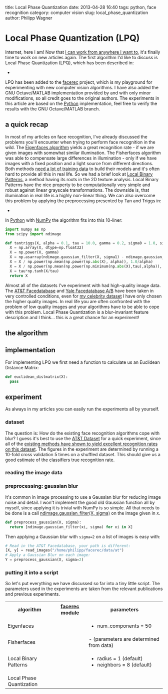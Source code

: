 title: Local Phase Quantization
date: 2013-04-28 16:40
tags: python, face recognition
category: computer vision
slug: local_phase_quantization
author: Philipp Wagner

# Local Phase Quantization (LPQ) #

Internet, here I am! Now that [I can work from anywhere I want to](/blog/huawei_e352s), it's finally time to work on new articles again. The first algorithm I'd like to discuss is Local Phase Quantization (LPQ), which has been described in:

* 

LPQ has been added to the [facerec](http://github.com/bytefish/facerec) project, which is my playground for experimenting with new computer vision algorithms. I have also added the GNU Octave/MATLAB implementation provided by []() and []() with only minor modifications, so all credit goes to the original authors. The experiments in this article are based on the [Python](http://www.python.org) implementation, feel free to verify the results with the GNU Octave/MATLAB branch.

## a quick recap ##

In most of my articles on face recognition, I've already discussed the problems you'll encounter when trying to perform face recognition in the wild. The [Eigenfaces algorithm](/blog/eigenfaces) yields a great recognition rate - if we are given images with somewhat similar illumination. The Fisherfaces algorithm was able to compensate large differences in illumination - only if we have images with a fixed position and a light source from different directions. Both methods [need a lot of training data](/static/images/blog/local_binary_patterns/at_database_vs_accuracy_xy.png) to build their models and it's often hard to provide all this in real life. So we had a brief look at [Local Binary Patterns](/blog/local_binary_patterns), a method having its roots in the 2D texture analysis. Local Binary Patterns have the nice property to be computationally very simple and robust against linear grayscale transformations. The downside is, that illumination in real life is a highly non-linear thing. We can also overcome this problem by applying the preprocessing presented by Tan and Triggs in:

* 

In [Python](http://www.python.org) with [NumPy](http://www.scipy.org) the algorithm fits into this 10-liner:

```python
import numpy as np
from scipy import ndimage

def tantriggs(X, alpha = 0.1, tau = 10.0, gamma = 0.2, sigma0 = 1.0, sigma1 = 2.0):
  X = np.array(X, dtype=np.float32)
  X = np.power(X, gamma)
  X = np.asarray(ndimage.gaussian_filter(X, sigma1) - ndimage.gaussian_filter(X, sigma0))
  X = X / np.power(np.mean(np.power(np.abs(X), alpha)), 1.0/alpha)
  X = X / np.power(np.mean(np.power(np.minimum(np.abs(X),tau),alpha)), 1.0/alpha)
  X = tau*np.tanh(X/tau)
  return X
```

Almost all of the datasets I've experiment with had high-quality image data. The [AT&T Facedatabase]() and [Yale Facedatabase A/B]() have been taken in very controlled conditions, even for [my celebrity dataset](/blog/fisherfaces) I have only chosen the higher quality images. In real life you are often confronted with the problem of low quality images and your algorithms have to be able to cope with this problem. Local Phase Quantization is a blur-invariant feature description and I think... this is a great chance for an experiment!

## the algorithm ##

## implementation ##

For implementing LPQ we first need a function to calculate us an Euclidean Distance Matrix:

```python
def euclidean_distmatrix(X):
  pass
```

## experiment ##

As always in my articles you can easily run the experiments all by yourself. 


### dataset ###

The question is: How do the existing face recognition algorithms cope with blur? I guess it's best to use the [AT&T Dataset](...) for a quick experiment, since all of the [existing methods have shown to yield excellent recognition rates on this dataset](/blog/fisherfaces). The figures in the experiment are determined by running a 10-fold cross validation 5 times on a shuffled dataset. This should give us a good estimate of the classifiers true recognition rate.

### reading the image data ###

### preprocessing: gaussian blur ###

It's common in image processing to use a Gaussian blur for reducing image noise and detail. I won't implement the good old Gaussian function all by myself, since applying it is trivial with NumPy is so simple. All that needs to be done is a call [ndimage.gaussian_filter(X, sigma)](...) on the image given in ``X``. 


```python
def preprocess_gaussian(X, sigma):
  return [ndimage.gaussian_filter(xi, sigma) for xi in X]
```

Then applying a Gaussian blur with ``sigma=2`` on a list of images is easy with:

```python
# Read in the AT&T Facedatabase, your path is different:
[X, y] = read_images("/home/philipp/facerec/data/at")
# Apply a Gaussian Blur on each image:
Y = preprocess_gaussian(X, sigma=2)
```

### putting it into a script ###

So let's put everything we have discussed so far into a tiny little script. The parameters used in the experiments are taken from the relevant publications and previous experiments. 

<table>
  <tr>
    <th>algorithm</th>
    <th><a href="http://www.github.com/bytefish/facerec">facerec</a> module</th>
    <th>parameters</th>
  </tr>
  <!-- Eigenfaces -->
  <tr>
    <!-- algorithm -->
    <td>
    Eigenfaces
    </td>
    <!-- facerec module -->
    <td>
    </td>
    <!-- parameters -->
    <td>
      <ul>
        <li>
        num_components = 50
        </li>
      </ul>
    </td>
  </tr>
  <!-- Fisherfaces -->
  <tr>
    <!-- algorithm -->
    <td>
    Fisherfaces
    </td>
    <!-- facerec module -->
    <td>
    </td>
    <!-- parameters -->
    <td>
    - (parameters are determined from data)
    </td>
  </tr>
  <!-- Local Binary Patterns -->
  <tr>
    <!-- algorithm -->
    <td>
    Local Binary Patterns
    </td>
    <!-- facerec module -->
    <td>
    </td>
    <!-- parameters -->
    <td>
      <ul>
        <li>radius = 1 (default)</li>
        <li>neighbors = 8 (default)</li>
      </ul>    
    </td>
  </tr>
  <!-- Local Phase Quantization -->
  <tr>
    <!-- algorithm -->
    <td>
    Local Phase Quantization
    </td>
    <!-- facerec module -->
    <td>
    </td>
    <!-- parameters -->
    <td>
    </td>
  </tr>
</table>


